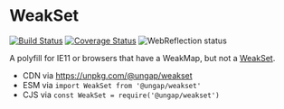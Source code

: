 # WeakSet

[![Build Status](https://travis-ci.com/ungap/weakset.svg?branch=master)](https://travis-ci.com/ungap/weakset) [![Coverage Status](https://coveralls.io/repos/github/ungap/weakset/badge.svg?branch=master)](https://coveralls.io/github/ungap/weakset?branch=master) ![WebReflection status](https://offline.report/status/webreflection.svg)

A polyfill for IE11 or browsers that have a WeakMap, but not a [WeakSet](https://developer.mozilla.org/en-US/docs/Web/JavaScript/Reference/Global_Objects/WeakSet).

  * CDN via https://unpkg.com/@ungap/weakset
  * ESM via `import WeakSet from '@ungap/weakset'`
  * CJS via `const WeakSet = require('@ungap/weakset')`
